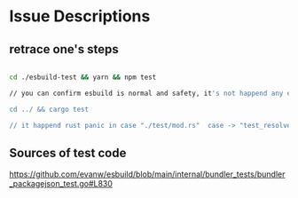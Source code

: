 
# Issue Descriptions

## retrace one's steps

```sh

cd ./esbuild-test && yarn && npm test 

// you can confirm esbuild is normal and safety, it's not happend any error in build process

cd ../ && cargo test 

// it happend rust panic in case "./test/mod.rs"  case -> "test_resolver_inner_package_json"

```

## Sources of test code

https://github.com/evanw/esbuild/blob/main/internal/bundler_tests/bundler_packagejson_test.go#L830